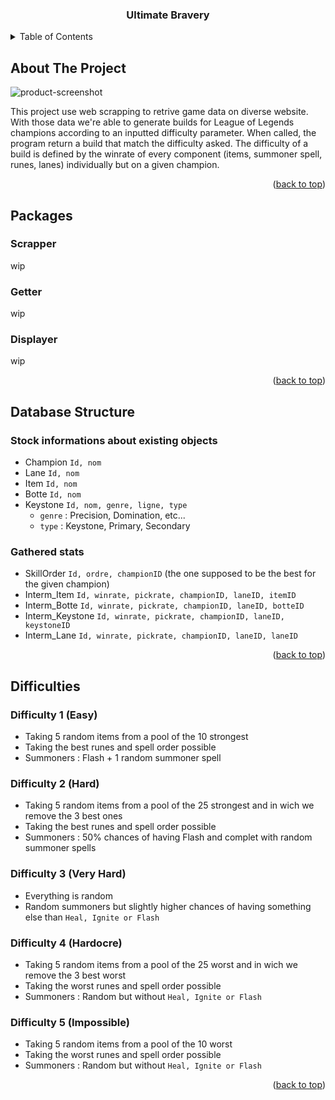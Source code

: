 <h3 align="center">Ultimate Bravery</h3>

<!-- TABLE OF CONTENTS -->
<details>
  <summary>Table of Contents</summary>
  <ol>
    <li><a href="#about-the-project">About The Project</a></li>
    <li><a href="#packages">Packages</a></li>
    <li><a href="#database-structure">Database Structure</a></li>
    <li><a href="#difficulties">Difficulties</a></li>
    <li>
      <a href="#getting-started">Getting Started</a>
      <ul>
        <li><a href="#prerequisites">Prerequisites</a></li>
        <li><a href="#installation">Installation</a></li>
      </ul>
    </li>
    
  </ol>
</details>

<!-- ABOUT THE PROJECT -->
## About The Project

![product-screenshot](https://cdn.discordapp.com/attachments/663392854273556493/747591947098521721/ub.png)

This project use web scrapping to retrive game data on diverse website. 
With those data we're able to generate builds for League of Legends champions according to an inputted difficulty parameter. 
When called, the program return a build that match the difficulty asked.
The difficulty of a build is defined by the winrate of every component (items, summoner spell, runes, lanes) individually but on a given champion.

<p align="right">(<a href="#top">back to top</a>)</p>

<!-- PACKAGES -->
## Packages

### Scrapper
wip
### Getter
wip
### Displayer
wip

<p align="right">(<a href="#top">back to top</a>)</p>

<!-- DATABASE STRUCTURE -->
## Database Structure

### Stock informations about existing objects
* Champion `Id, nom`
* Lane `Id, nom`
* Item `Id, nom`
* Botte `Id, nom`
* Keystone `Id, nom, genre, ligne, type`
    * `genre` : Precision, Domination, etc...
    * `type`  : Keystone, Primary, Secondary
    
### Gathered stats 
* SkillOrder `Id, ordre, championID`  (the one supposed to be the best for the given champion)
* Interm_Item `Id, winrate, pickrate, championID, laneID, itemID`
* Interm_Botte `Id, winrate, pickrate, championID, laneID, botteID`
* Interm_Keystone `Id, winrate, pickrate, championID, laneID, keystoneID`
* Interm_Lane `Id, winrate, pickrate, championID, laneID, laneID`

<p align="right">(<a href="#top">back to top</a>)</p>

<!-- DIFFICULTIES -->
## Difficulties

### Difficulty 1 (Easy)
* Taking 5 random items from a pool of the 10 strongest
* Taking the best runes and spell order possible
* Summoners : Flash + 1 random summoner spell

### Difficulty 2 (Hard)
* Taking 5 random items from a pool of the 25 strongest and in wich we remove the 3 best ones
* Taking the best runes and spell order possible
* Summoners : 50% chances of having Flash and complet with random summoner spells

### Difficulty 3 (Very Hard)
* Everything is random
* Random summoners but slightly higher chances of having something else than `Heal, Ignite or Flash`

### Difficulty 4 (Hardocre)
* Taking 5 random items from a pool of the 25 worst and in wich we remove the 3 best worst
* Taking the worst runes and spell order possible
* Summoners : Random but without `Heal, Ignite or Flash`

### Difficulty 5 (Impossible)
* Taking 5 random items from a pool of the 10 worst
* Taking the worst runes and spell order possible
* Summoners : Random but without `Heal, Ignite or Flash`

<p align="right">(<a href="#top">back to top</a>)</p>
